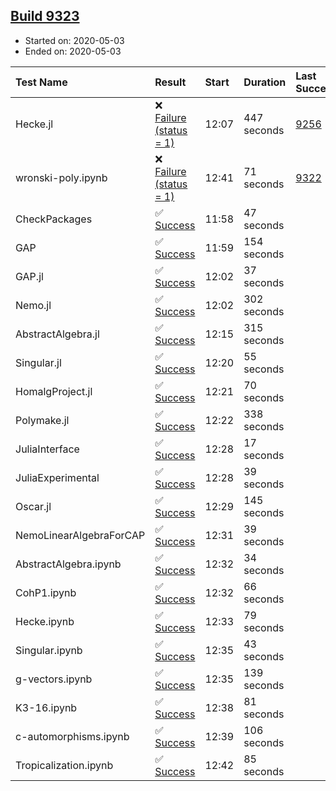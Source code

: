 ## [Build 9323](https://oscarci.mathematik.uni-kl.de/job/oscar/9323/)

* Started on: 2020-05-03
* Ended on: 2020-05-03

| Test Name    | Result | Start | Duration | Last Success | First Failure |
|:-------------|:-------|:------|:---------|:-------------|:--------------|
| Hecke.jl | ❌ [Failure (status = 1)](https://oscarci.mathematik.uni-kl.de/job/oscar/9323/artifact/logs/build-9323/Hecke.jl.log) | 12:07 | 447 seconds | [9256](https://oscarci.mathematik.uni-kl.de/job/oscar/9256/) | [9257](https://oscarci.mathematik.uni-kl.de/job/oscar/9257/) |
| wronski-poly.ipynb | ❌ [Failure (status = 1)](https://oscarci.mathematik.uni-kl.de/job/oscar/9323/artifact/logs/build-9323/wronski-poly.ipynb.log) | 12:41 | 71 seconds | [9322](https://oscarci.mathematik.uni-kl.de/job/oscar/9322/) | [9323](https://oscarci.mathematik.uni-kl.de/job/oscar/9323/) |
| CheckPackages | ✅ [Success](https://oscarci.mathematik.uni-kl.de/job/oscar/9323/artifact/logs/build-9323/CheckPackages.log) | 11:58 | 47 seconds |  |  |
| GAP | ✅ [Success](https://oscarci.mathematik.uni-kl.de/job/oscar/9323/artifact/logs/build-9323/GAP.log) | 11:59 | 154 seconds |  |  |
| GAP.jl | ✅ [Success](https://oscarci.mathematik.uni-kl.de/job/oscar/9323/artifact/logs/build-9323/GAP.jl.log) | 12:02 | 37 seconds |  |  |
| Nemo.jl | ✅ [Success](https://oscarci.mathematik.uni-kl.de/job/oscar/9323/artifact/logs/build-9323/Nemo.jl.log) | 12:02 | 302 seconds |  |  |
| AbstractAlgebra.jl | ✅ [Success](https://oscarci.mathematik.uni-kl.de/job/oscar/9323/artifact/logs/build-9323/AbstractAlgebra.jl.log) | 12:15 | 315 seconds |  |  |
| Singular.jl | ✅ [Success](https://oscarci.mathematik.uni-kl.de/job/oscar/9323/artifact/logs/build-9323/Singular.jl.log) | 12:20 | 55 seconds |  |  |
| HomalgProject.jl | ✅ [Success](https://oscarci.mathematik.uni-kl.de/job/oscar/9323/artifact/logs/build-9323/HomalgProject.jl.log) | 12:21 | 70 seconds |  |  |
| Polymake.jl | ✅ [Success](https://oscarci.mathematik.uni-kl.de/job/oscar/9323/artifact/logs/build-9323/Polymake.jl.log) | 12:22 | 338 seconds |  |  |
| JuliaInterface | ✅ [Success](https://oscarci.mathematik.uni-kl.de/job/oscar/9323/artifact/logs/build-9323/JuliaInterface.log) | 12:28 | 17 seconds |  |  |
| JuliaExperimental | ✅ [Success](https://oscarci.mathematik.uni-kl.de/job/oscar/9323/artifact/logs/build-9323/JuliaExperimental.log) | 12:28 | 39 seconds |  |  |
| Oscar.jl | ✅ [Success](https://oscarci.mathematik.uni-kl.de/job/oscar/9323/artifact/logs/build-9323/Oscar.jl.log) | 12:29 | 145 seconds |  |  |
| NemoLinearAlgebraForCAP | ✅ [Success](https://oscarci.mathematik.uni-kl.de/job/oscar/9323/artifact/logs/build-9323/NemoLinearAlgebraForCAP.log) | 12:31 | 39 seconds |  |  |
| AbstractAlgebra.ipynb | ✅ [Success](https://oscarci.mathematik.uni-kl.de/job/oscar/9323/artifact/logs/build-9323/AbstractAlgebra.ipynb.log) | 12:32 | 34 seconds |  |  |
| CohP1.ipynb | ✅ [Success](https://oscarci.mathematik.uni-kl.de/job/oscar/9323/artifact/logs/build-9323/CohP1.ipynb.log) | 12:32 | 66 seconds |  |  |
| Hecke.ipynb | ✅ [Success](https://oscarci.mathematik.uni-kl.de/job/oscar/9323/artifact/logs/build-9323/Hecke.ipynb.log) | 12:33 | 79 seconds |  |  |
| Singular.ipynb | ✅ [Success](https://oscarci.mathematik.uni-kl.de/job/oscar/9323/artifact/logs/build-9323/Singular.ipynb.log) | 12:35 | 43 seconds |  |  |
| g-vectors.ipynb | ✅ [Success](https://oscarci.mathematik.uni-kl.de/job/oscar/9323/artifact/logs/build-9323/g-vectors.ipynb.log) | 12:35 | 139 seconds |  |  |
| K3-16.ipynb | ✅ [Success](https://oscarci.mathematik.uni-kl.de/job/oscar/9323/artifact/logs/build-9323/K3-16.ipynb.log) | 12:38 | 81 seconds |  |  |
| c-automorphisms.ipynb | ✅ [Success](https://oscarci.mathematik.uni-kl.de/job/oscar/9323/artifact/logs/build-9323/c-automorphisms.ipynb.log) | 12:39 | 106 seconds |  |  |
| Tropicalization.ipynb | ✅ [Success](https://oscarci.mathematik.uni-kl.de/job/oscar/9323/artifact/logs/build-9323/Tropicalization.ipynb.log) | 12:42 | 85 seconds |  |  |
